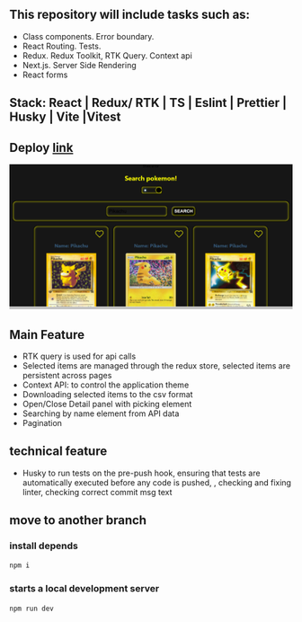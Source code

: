 ## This repository will include tasks such as:
- Class components. Error boundary.
- React Routing. Tests.
- Redux. Redux Toolkit, RTK Query. Context api
- Next.js. Server Side Rendering
- React forms

## Stack: React | Redux/ RTK | TS | Eslint | Prettier | Husky | Vite |Vitest
## Deploy [link](https://react-ts-pokemon.netlify.app/)

![alt text](image.png)

## Main Feature
- RTK query is used for api calls 
- Selected items are managed through the redux store, selected items are persistent across pages
- Context API: to control the application theme
- Downloading selected items to the csv format
- Open/Close Detail panel with picking element
- Searching by name element from API data
- Pagination

## technical feature
- Husky to run tests on the pre-push hook, ensuring that tests are automatically executed before any code is pushed, , checking and fixing linter, checking correct commit msg text

## move to another branch
### install depends
```bash
npm i
```
### starts a local development server
```bash
npm run dev
```